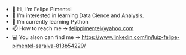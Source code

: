- 👋 Hi, I’m Felipe Pimentel
- 👀 I’m interested in learning Data Cience and Analysis. 
- 🌱 I’m currently learning Python
- 📫 How to reach me -> felippimentel@yahoo.com
- :computer: You alson can find me -> https://www.linkedin.com/in/luiz-felipe-pimentel-saraiva-813b54229/


<!---
Fpimentel21/Fpimentel21 is a ✨ special ✨ repository because its `README.md` (this file) appears on your GitHub profile.
You can click the Preview link to take a look at your changes.
--->
